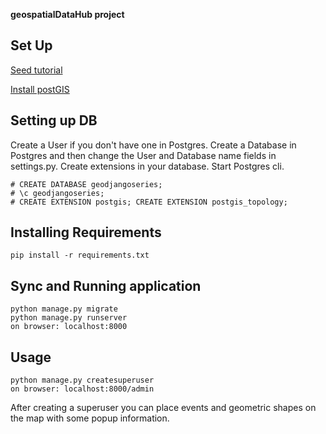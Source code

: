 **geospatialDataHub project**


## Set Up

<a href="https://www.youtube.com/playlist?list=PL7amXK4vKqATa_KrfQ3_tEF_ywAgAqWeJ"> Seed tutorial</a> 

<a href="https://postgis.net/install/"> Install postGIS</a> 

## Setting up DB

Create a User if you don't have one in Postgres. Create a Database in Postgres and then change the User and Database name fields in settings.py. Create extensions in your database. Start Postgres cli.

```
# CREATE DATABASE geodjangoseries;
# \c geodjangoseries;
# CREATE EXTENSION postgis; CREATE EXTENSION postgis_topology;
```

## Installing Requirements
```
pip install -r requirements.txt
```

## Sync and Running application
```
python manage.py migrate
python manage.py runserver
on browser: localhost:8000
```

## Usage

```
python manage.py createsuperuser
on browser: localhost:8000/admin
```

After creating a superuser you can place events and geometric shapes on the map with some popup information. 
